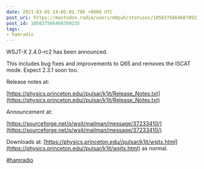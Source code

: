 ```yaml
---
date: 2021-03-05 14:05:01.796 +0000 UTC
post_uri: https://mastodon.radio/users/m0puh/statuses/105837566468789235
post_id: 105837566468789235
tags:
- hamradio
---
```

WSJT-X 2.4.0-rc2 has been announced.

This includes bug fixes and improvements to Q65 and removes the ISCAT mode. Expect 2.3.1 soon too.

Release notes at:

[https://physics.princeton.edu//pulsar/k1jt/Release_Notes.txt](https://physics.princeton.edu//pulsar/k1jt/Release_Notes.txt)

Announcement at:

[https://sourceforge.net/p/wsjt/mailman/message/37233410/](https://sourceforge.net/p/wsjt/mailman/message/37233410/)

Downloads at: [https://physics.princeton.edu//pulsar/k1jt/wsjtx.html](https://physics.princeton.edu//pulsar/k1jt/wsjtx.html) as normal.

[#hamradio](https://mastodon.radio/tags/hamradio)


